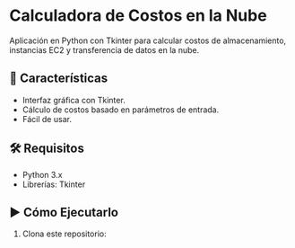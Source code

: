 # Calculadora de Costos en la Nube

Aplicación en Python con Tkinter para calcular costos de almacenamiento, instancias EC2 y transferencia de datos en la nube.

## 🚀 Características
- Interfaz gráfica con Tkinter.
- Cálculo de costos basado en parámetros de entrada.
- Fácil de usar.

## 🛠 Requisitos
- Python 3.x
- Librerías: Tkinter

## ▶️ Cómo Ejecutarlo
1. Clona este repositorio:
